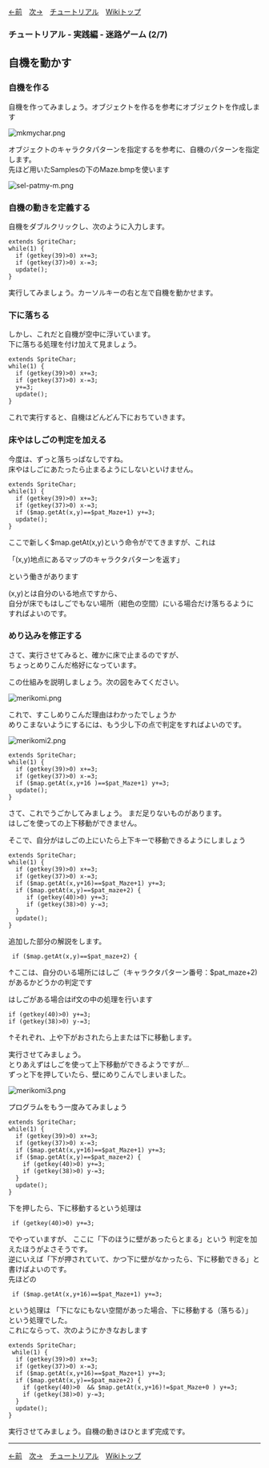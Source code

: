 
[←前](./tr-maze01.md)&emsp;[次→](./tr-maze03.md)&emsp;[チュートリアル](./tutorial.md)&emsp;[Wikiトップ](./)

<title>チュートリアル - 実践編 - 迷路ゲーム (2/7) - 自機を動かす</title>

### チュートリアル - 実践編 - 迷路ゲーム (2/7)
## 自機を動かす

### 自機を作る

自機を作ってみましょう。オブジェクトを作るを参考にオブジェクトを作成します

![mkmychar.png](./img/mkmychar.png)

オブジェクトのキャラクタパターンを指定するを参考に、自機のパターンを指定します。  
先ほど用いたSamplesの下のMaze.bmpを使います

![sel-patmy-m.png](./img/sel-patmy-m.png)

### 自機の動きを定義する

自機をダブルクリックし、次のように入力します。

```
extends SpriteChar;
while(1) {
  if (getkey(39)>0) x+=3;
  if (getkey(37)>0) x-=3;
  update();
}
```

実行してみましょう。カーソルキーの右と左で自機を動かせます。

### 下に落ちる

しかし、これだと自機が空中に浮いています。  
下に落ちる処理を付け加えて見ましょう。

```
extends SpriteChar;
while(1) {
  if (getkey(39)>0) x+=3;
  if (getkey(37)>0) x-=3;
  y+=3;
  update();
}
```

これで実行すると、自機はどんどん下におちていきます。

### 床やはしごの判定を加える

今度は、ずっと落ちっぱなしですね。  
床やはしごにあたったら止まるようにしないといけません。

```
extends SpriteChar;
while(1) {
  if (getkey(39)>0) x+=3;
  if (getkey(37)>0) x-=3;
  if ($map.getAt(x,y)==$pat_Maze+1) y+=3;
  update();
}
```

ここで新しく$map.getAt(x,y)という命令がでてきますが、これは

「(x,y)地点にあるマップのキャラクタパターンを返す」

という働きがあります

(x,y)とは自分のいる地点ですから、  
自分が床でもはしごでもない場所（紺色の空間）にいる場合だけ落ちるようにすればよいのです。

### めり込みを修正する

さて、実行させてみると、確かに床で止まるのですが、  
ちょっとめりこんだ格好になっています。

この仕組みを説明しましょう。次の図をみてください。

![merikomi.png](./img/merikomi.png)

これで、すこしめりこんだ理由はわかったでしょうか  
めりこまないようにするには、もう少し下の点で判定をすればよいのです。

![merikomi2.png](./img/merikomi2.png)

```
extends SpriteChar;
while(1) {
  if (getkey(39)>0) x+=3;
  if (getkey(37)>0) x-=3;
  if ($map.getAt(x,y+16 )==$pat_Maze+1) y+=3;
  update();
}
```

さて、これでうごかしてみましょう。 まだ足りないものがあります。  
はしごを使っての上下移動ができません。

そこで、自分がはしごの上にいたら上下キーで移動できるようにしましょう

```
extends SpriteChar;
while(1) {
  if (getkey(39)>0) x+=3; 
  if (getkey(37)>0) x-=3;
  if ($map.getAt(x,y+16)==$pat_Maze+1) y+=3;
  if ($map.getAt(x,y)==$pat_maze+2) {
     if (getkey(40)>0) y+=3;
     if (getkey(38)>0) y-=3;
  }
  update();
}
```

追加した部分の解説をします。

```
 if ($map.getAt(x,y)==$pat_maze+2) {
```

↑ここは、自分のいる場所にはしご（キャラクタパターン番号：$pat_maze+2)があるかどうかの判定です

はしごがある場合はif文の中の処理を行います


```
if (getkey(40)>0) y+=3;   
if (getkey(38)>0) y-=3;
```

↑それぞれ、上や下がおされたら上または下に移動します。

実行させてみましょう。  
とりあえずはしごを使って上下移動ができるようですが...  
ずっと下を押していたら、壁にめりこんでしまいました。

![merikomi3.png](./img/merikomi3.png)

プログラムをもう一度みてみましょう

```
extends SpriteChar;
while(1) {
  if (getkey(39)>0) x+=3;
  if (getkey(37)>0) x-=3;
  if ($map.getAt(x,y+16)==$pat_Maze+1) y+=3;
  if ($map.getAt(x,y)==$pat_maze+2) {
    if (getkey(40)>0) y+=3;
    if (getkey(38)>0) y-=3; 
  }
  update();
}
```

下を押したら、下に移動するという処理は

```
 if (getkey(40)>0) y+=3;
```

でやっていますが、  ここに「下のほうに壁があったらとまる」という 判定を加えたほうがよさそうです。  
逆にいえば「下が押されていて、かつ下に壁がなかったら、下に移動できる」と書けばよいのです。  
先ほどの

```
 if ($map.getAt(x,y+16)==$pat_Maze+1) y+=3;
```

という処理は 「下になにもない空間があった場合、下に移動する（落ちる）」 という処理でした。  
これにならって、次のようにかきなおします

```
extends SpriteChar;
 while(1) {
  if (getkey(39)>0) x+=3;
  if (getkey(37)>0) x-=3;
  if ($map.getAt(x,y+16)==$pat_Maze+1) y+=3;
  if ($map.getAt(x,y)==$pat_maze+2) {
    if (getkey(40)>0  && $map.getAt(x,y+16)!=$pat_Maze+0 ) y+=3; 
    if (getkey(38)>0) y-=3;
  }
  update();
}
```

実行させてみましょう。自機の動きはひとまず完成です。

***

[←前](./tr-maze01.md)&emsp;[次→](./tr-maze03.md)&emsp;[チュートリアル](./tutorial.md)&emsp;[Wikiトップ](./)
